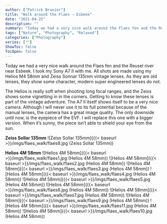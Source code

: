 ```yaml
---
author: ["Patrick Brunier"]
title: "Walk around the Flaes – Esbeek"
date: "2021-04-25"
description: ""
summary: "Today we had a very nice walk around the Flaes fen and the Reusel river near Esbeek."
tags: ["Nature", "Photography", "Relaxed"]
categories: ["Photography"]
series: [""]
ShowToc: false
TocOpen: false
---
```


Today we had a very nice walk around the Flaes fen and the Reusel river near Esbeek.
I took my Sony A7 II with me. All shots are made using my Helios M4 58mm and Zeiss Sonnar 135mm vintage lenses. As they are old lenses, they show some character, modern super engineered lenses do not.

The Helios is really soft when shooting long focal ranges, and the Zeiss shows some vignetting in in the corners.
Getting to know these lenses is part of the vintage adventure. The A7 II itself shows itself to be a very nice camera. Although I will never use it to its full potential because of the manual lenses, the camera has a great image quality. The only downside until now, is the eyepiece of the EVF. I will replace this one with a bigger version. When it’s sunny, the piece isn’t able to shield your eye from the sun.

**Zeiss Sollar 135mm**
![Zeiss Sollar 135mm]({{< baseurl >}}/imgs/flaes_walk/flaes8.jpg (Zeiss Sollar 135mm))

**Helios 4M 58mm**
![Helios 4M 58mm]({{< baseurl >}}/imgs/flaes_walk/flaes1.jpg (Helios 4M 58mm)) 
![Helios 4M 58mm]({{< baseurl >}}/imgs/flaes_walk/flaes2.jpg (Helios 4M 58mm))
![Helios 4M 58mm]({{< baseurl >}}/imgs/flaes_walk/flaes3.jpg (Helios 4M 58mm))
![Helios 4M 58mm]({{< baseurl >}}/imgs/flaes_walk/flaes4.jpg (Helios 4M 58mm))
![Helios 4M 58mm]({{< baseurl >}}/imgs/flaes_walk/flaes5.jpg (Helios 4M 58mm))
![Helios 4M 58mm]({{< baseurl >}}/imgs/flaes_walk/flaes6.jpg (Helios 4M 58mm))
![Helios 4M 58mm]({{< baseurl >}}/imgs/flaes_walk/flaes7.jpg (Helios 4M 58mm))
![Helios 4M 58mm]({{< baseurl >}}/imgs/flaes_walk/flaes9.jpg (Helios 4M 58mm))
![Helios 4M 58mm]({{< baseurl >}}/imgs/flaes_walk/flaes11.jpg (Helios 4M 58mm))
![Helios 4M 58mm]({{< baseurl >}}/imgs/flaes_walk/flaes10.jpg (Helios 4M 58mm))

